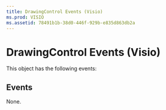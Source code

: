 ```yaml
---
title: DrawingControl Events (Visio)
ms.prod: VISIO
ms.assetid: 78491b1b-38d0-446f-929b-e835d863db2a
---
```



# DrawingControl Events (Visio)
This object has the following events:

## Events

None.


